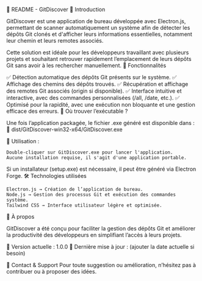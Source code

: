 📜 README - GitDiscover 🚀
Introduction

GitDiscover est une application de bureau développée avec Electron.js, permettant de scanner automatiquement un système afin de détecter les dépôts Git clonés et d'afficher leurs informations essentielles, notamment leur chemin et leurs remotes associés.

Cette solution est idéale pour les développeurs travaillant avec plusieurs projets et souhaitant retrouver rapidement l’emplacement de leurs dépôts Git sans avoir à les rechercher manuellement.
📌 Fonctionnalités

✅ Détection automatique des dépôts Git présents sur le système.
✅ Affichage des chemins des dépôts trouvés.
✅ Récupération et affichage des remotes Git associés (origin si disponible).
✅ Interface intuitive et interactive, avec des commandes personnalisées (/all, /date, etc.).
✅ Optimisé pour la rapidité, avec une exécution non bloquante et une gestion efficace des erreurs.
💾 Où trouver l’exécutable ?

Une fois l’application packagée, le fichier .exe généré est disponible dans :
📁 dist/GitDiscover-win32-x64/GitDiscover.exe

📌 Utilisation :

    Double-cliquer sur GitDiscover.exe pour lancer l'application.
    Aucune installation requise, il s'agit d'une application portable.

Si un installateur (setup.exe) est nécessaire, il peut être généré via Electron Forge.
🛠 Technologies utilisées

    Electron.js → Création de l’application de bureau.
    Node.js → Gestion des processus Git et exécution des commandes système.
    Tailwind CSS → Interface utilisateur légère et optimisée.

📌 À propos

GitDiscover a été conçu pour faciliter la gestion des dépôts Git et améliorer la productivité des développeurs en simplifiant l’accès à leurs projets.

🚀 Version actuelle : 1.0.0
📅 Dernière mise à jour : (ajouter la date actuelle si besoin)

🔹 Contact & Support
Pour toute suggestion ou amélioration, n’hésitez pas à contribuer ou à proposer des idées.
